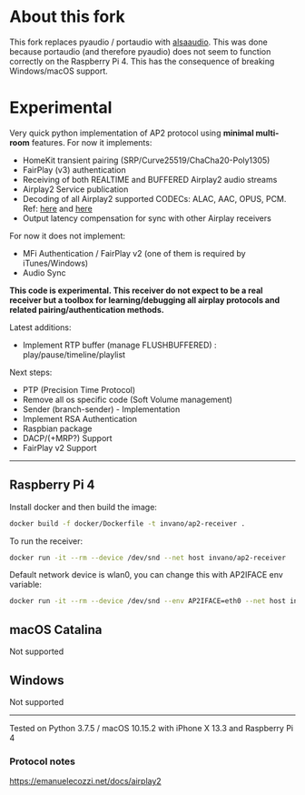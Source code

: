 # About this fork
This fork replaces pyaudio / portaudio with [alsaaudio](http://larsimmisch.github.io/pyalsaaudio/]). This was done because portaudio (and therefore pyaudio) does not seem to function correctly on the Raspberry Pi 4. This has the consequence of breaking Windows/macOS support.

# Experimental

Very quick python implementation of AP2 protocol using **minimal
multi-room** features. For now it implements:
- HomeKit transient pairing (SRP/Curve25519/ChaCha20-Poly1305)
- FairPlay (v3) authentication
- Receiving of both REALTIME and BUFFERED Airplay2 audio streams
- Airplay2 Service publication
- Decoding of all Airplay2 supported CODECs: ALAC, AAC, OPUS, PCM.
 Ref: [here](https://emanuelecozzi.net/docs/airplay2/audio/) and 
      [here](https://emanuelecozzi.net/docs/airplay2/rtsp/#setup)
- Output latency compensation for sync with other Airplay receivers

For now it does not implement:
 - MFi Authentication / FairPlay v2 (one of them is required by iTunes/Windows)
 - Audio Sync
 
**This code is experimental. This receiver do not expect to be a real receiver but a toolbox for learning/debugging all airplay protocols and related pairing/authentication methods.** 

Latest additions:
 - Implement RTP buffer (manage FLUSHBUFFERED) : play/pause/timeline/playlist

Next steps:
 - PTP (Precision Time Protocol)
 - Remove all os specific code (Soft Volume management)
 - Sender (branch-sender) - Implementation
 - Implement RSA Authentication
 - Raspbian package
 - DACP/(+MRP?) Support
 - FairPlay v2 Support
---

## Raspberry Pi 4

Install docker and then build the image:

```zsh
docker build -f docker/Dockerfile -t invano/ap2-receiver .
```

To run the receiver:

```zsh
docker run -it --rm --device /dev/snd --net host invano/ap2-receiver
```

Default network device is wlan0, you can change this with AP2IFACE env variable:

```zsh
docker run -it --rm --device /dev/snd --env AP2IFACE=eth0 --net host invano/ap2-receiver
```

## macOS Catalina

Not supported 

## Windows

Not supported


---

Tested on Python 3.7.5 / macOS 10.15.2 with iPhone X 13.3 and Raspberry Pi 4

### Protocol notes

https://emanuelecozzi.net/docs/airplay2

 
